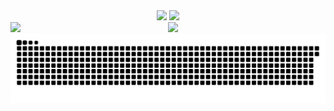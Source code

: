 <div align="center"> <img src="https://github-readme-stats.vercel.app/api?username=CHB-learner&show_icons=true&theme=tokyonight" /> 
<img src="https://github-stats.ubrong.com/api/top-langs/?username=CHB-learner&layout=compact&theme=tokyonight" />
</div>

<div style="display: flex;">
  <div style="flex: 1;">
    <img src="https://stats.justsong.cn/api/github?username=CHB-learner&theme=dark&lang=zh-CN" />
  </div>
  <div style="flex: 1;">
    <img src="https://stats.justsong.cn/api/bilibili/?id=82123444&theme=dark&lang=zh-CN" />
  </div>
</div>



<picture>
  <source media="(prefers-color-scheme: dark)" srcset="https://raw.githubusercontent.com/CHB-learner/CHB-learner/output/github-contribution-grid-snake-dark.svg">
  <source media="(prefers-color-scheme: light)" srcset="https://raw.githubusercontent.com/CHB-learner/CHB-learner/output/github-contribution-grid-snake.svg">
  <img alt="github contribution grid snake animation" src="https://raw.githubusercontent.com/CHB-learner/CHB-learner/output/github-contribution-grid-snake.svg">
</picture>
